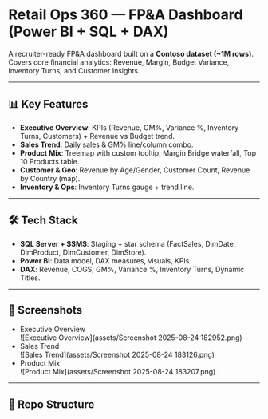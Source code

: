 # Retail Ops 360 — FP&A Dashboard (Power BI + SQL + DAX)

A recruiter-ready FP&A dashboard built on a **Contoso dataset (~1M rows)**.  
Covers core financial analytics: Revenue, Margin, Budget Variance, Inventory Turns, and Customer Insights.  

---

## 📊 Key Features
- **Executive Overview**: KPIs (Revenue, GM%, Variance %, Inventory Turns, Customers) + Revenue vs Budget trend.  
- **Sales Trend**: Daily sales & GM% line/column combo.  
- **Product Mix**: Treemap with custom tooltip, Margin Bridge waterfall, Top 10 Products table.  
- **Customer & Geo**: Revenue by Age/Gender, Customer Count, Revenue by Country (map).  
- **Inventory & Ops**: Inventory Turns gauge + trend line.  

---

## 🛠️ Tech Stack
- **SQL Server + SSMS**: Staging + star schema (FactSales, DimDate, DimProduct, DimCustomer, DimStore).  
- **Power BI**: Data model, DAX measures, visuals, KPIs.  
- **DAX**: Revenue, COGS, GM%, Variance %, Inventory Turns, Dynamic Titles.  

---


## 📸 Screenshots
- Executive Overview  
  ![Executive Overview](assets/Screenshot 2025-08-24 182952.png)  
- Sales Trend  
  ![Sales Trend](assets/Screenshot 2025-08-24 183126.png)  
- Product Mix  
  ![Product Mix](assets/Screenshot 2025-08-24 183207.png)  

---

## 📂 Repo Structure
